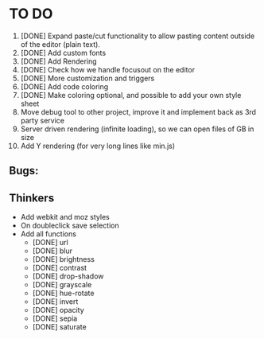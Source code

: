 # TO DO

1. [DONE] Expand paste/cut functionality to allow pasting content outside of the editor (plain text).
2. [DONE] Add custom fonts
3. [DONE] Add Rendering
4. [DONE] Check how we handle focusout on the editor
5. [DONE] More customization and triggers
6. [DONE] Add code coloring
7. [DONE] Make coloring optional, and possible to add your own style sheet
8. Move debug tool to other project, improve it and implement back as 3rd party service
9. Server driven rendering (infinite loading), so we can open files of GB in size
10. Add Y rendering (for very long lines like min.js)


## Bugs:

## Thinkers

- Add webkit and moz styles
- On doubleclick save selection
- Add all functions
  - [DONE] url
  - [DONE] blur
  - [DONE] brightness
  - [DONE] contrast
  - [DONE] drop-shadow
  - [DONE] grayscale
  - [DONE] hue-rotate
  - [DONE] invert
  - [DONE] opacity
  - [DONE] sepia
  - [DONE] saturate
